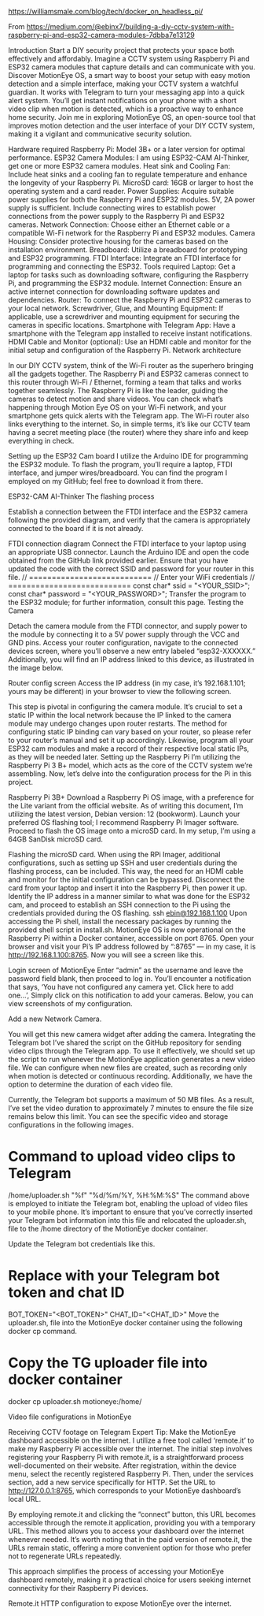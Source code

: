 https://williamsmale.com/blog/tech/docker_on_headless_pi/

From https://medium.com/@ebinx7/building-a-diy-cctv-system-with-raspberry-pi-and-esp32-camera-modules-7dbba7e13129

Introduction
Start a DIY security project that protects your space both effectively and affordably. Imagine a CCTV system using Raspberry Pi and ESP32 camera modules that capture details and can communicate with you. Discover MotionEye OS, a smart way to boost your setup with easy motion detection and a simple interface, making your CCTV system a watchful guardian. It works with Telegram to turn your messaging app into a quick alert system. You’ll get instant notifications on your phone with a short video clip when motion is detected, which is a proactive way to enhance home security. Join me in exploring MotionEye OS, an open-source tool that improves motion detection and the user interface of your DIY CCTV system, making it a vigilant and communicative security solution.

Hardware required
Raspberry Pi: Model 3B+ or a later version for optimal performance.
ESP32 Camera Modules: I am using ESP32-CAM AI-Thinker, get one or more ESP32 camera modules.
Heat sink and Cooling Fan: Include heat sinks and a cooling fan to regulate temperature and enhance the longevity of your Raspberry Pi.
MicroSD card: 16GB or larger to host the operating system and a card reader.
Power Supplies: Acquire suitable power supplies for both the Raspberry Pi and ESP32 modules. 5V, 2A power supply is sufficient. Include connecting wires to establish power connections from the power supply to the Raspberry Pi and ESP32 cameras.
Network Connection: Choose either an Ethernet cable or a compatible Wi-Fi network for the Raspberry Pi and ESP32 modules.
Camera Housing: Consider protective housing for the cameras based on the installation environment.
Breadboard: Utilize a breadboard for prototyping and ESP32 programming.
FTDI Interface: Integrate an FTDI interface for programming and connecting the ESP32.
Tools required
Laptop: Get a laptop for tasks such as downloading software, configuring the Raspberry Pi, and programming the ESP32 module.
Internet Connection: Ensure an active internet connection for downloading software updates and dependencies.
Router: To connect the Raspberry Pi and ESP32 cameras to your local network.
Screwdriver, Glue, and Mounting Equipment: If applicable, use a screwdriver and mounting equipment for securing the cameras in specific locations.
Smartphone with Telegram App: Have a smartphone with the Telegram app installed to receive instant notifications.
HDMI Cable and Monitor (optional): Use an HDMI cable and monitor for the initial setup and configuration of the Raspberry Pi.
Network architecture

In our DIY CCTV system, think of the Wi-Fi router as the superhero bringing all the gadgets together. The Raspberry Pi and ESP32 cameras connect to this router through Wi-Fi / Ethernet, forming a team that talks and works together seamlessly. The Raspberry Pi is like the leader, guiding the cameras to detect motion and share videos. You can check what’s happening through Motion Eye OS on your Wi-Fi network, and your smartphone gets quick alerts with the Telegram app. The Wi-Fi router also links everything to the internet. So, in simple terms, it’s like our CCTV team having a secret meeting place (the router) where they share info and keep everything in check.

Setting up the ESP32 Cam board
I utilize the Arduino IDE for programming the ESP32 module. To flash the program, you’ll require a laptop, FTDI interface, and jumper wires/breadboard. You can find the program I employed on my GitHub; feel free to download it from there.


ESP32-CAM AI-Thinker
The flashing process

Establish a connection between the FTDI interface and the ESP32 camera following the provided diagram, and verify that the camera is appropriately connected to the board if it is not already.

FTDI connection diagram
Connect the FTDI interface to your laptop using an appropriate USB connector.
Launch the Arduino IDE and open the code obtained from the GitHub link provided earlier.
Ensure that you have updated the code with the correct SSID and password for your router in this file.
// ===========================
// Enter your WiFi credentials
// ===========================
const char* ssid = "<YOUR_SSID>";
const char* password = "<YOUR_PASSWORD>";
Transfer the program to the ESP32 module; for further information, consult this page.
Testing the Camera

Detach the camera module from the FTDI connector, and supply power to the module by connecting it to a 5V power supply through the VCC and GND pins.
Access your router configuration, navigate to the connected devices screen, where you’ll observe a new entry labeled “esp32-XXXXXX.” Additionally, you will find an IP address linked to this device, as illustrated in the image below.

Router config screen
Access the IP address (in my case, it’s 192.168.1.101; yours may be different) in your browser to view the following screen.

This step is pivotal in configuring the camera module. It’s crucial to set a static IP within the local network because the IP linked to the camera module may undergo changes upon router restarts. The method for configuring static IP binding can vary based on your router, so please refer to your router’s manual and set it up accordingly.
Likewise, program all your ESP32 cam modules and make a record of their respective local static IPs, as they will be needed later.
Setting up the Raspberry Pi
I’m utilizing the Raspberry Pi 3 B+ model, which acts as the core of the CCTV system we’re assembling. Now, let’s delve into the configuration process for the Pi in this project.


Raspberry Pi 3B+
Download a Raspberry Pi OS image, with a preference for the Lite variant from the official website. As of writing this document, I’m utilizing the latest version, Debian version: 12 (bookworm).
Launch your preferred OS flashing tool; I recommend Raspberry Pi Imager software. Proceed to flash the OS image onto a microSD card. In my setup, I’m using a 64GB SanDisk microSD card.

Flashing the microSD card.
When using the RPi Imager, additional configurations, such as setting up SSH and user credentials during the flashing process, can be included. This way, the need for an HDMI cable and monitor for the initial configuration can be bypassed.
Disconnect the card from your laptop and insert it into the Raspberry Pi, then power it up.
Identify the IP address in a manner similar to what was done for the ESP32 cam, and proceed to establish an SSH connection to the Pi using the credentials provided during the OS flashing.
ssh ebin@192.168.1.100
Upon accessing the Pi shell, install the necessary packages by running the provided shell script in install.sh.
MotionEye OS is now operational on the Raspberry Pi within a Docker container, accessible on port 8765. Open your browser and visit your Pi’s IP address followed by “:8765” — in my case, it is http://192.168.1.100:8765. Now you will see a screen like this.

Login screen of MotionEye
Enter “admin” as the username and leave the password field blank, then proceed to log in.
You’ll encounter a notification that says, ‘You have not configured any camera yet. Click here to add one…’, Simply click on this notification to add your cameras. Below, you can view screenshots of my configuration.

Add a new Network Camera.

You will get this new camera widget after adding the camera.
Integrating the Telegram bot
I’ve shared the script on the GitHub repository for sending video clips through the Telegram app. To use it effectively, we should set up the script to run whenever the MotionEye application generates a new video file. We can configure when new files are created, such as recording only when motion is detected or continuous recording. Additionally, we have the option to determine the duration of each video file.

Currently, the Telegram bot supports a maximum of 50 MB files. As a result, I’ve set the video duration to approximately 7 minutes to ensure the file size remains below this limit. You can see the specific video and storage configurations in the following images.

# Command to upload video clips to Telegram
/home/uploader.sh "%f" "%d/%m/%Y, %H:%M:%S"
The command above is employed to initiate the Telegram bot, enabling the upload of video files to your mobile phone. It’s important to ensure that you’ve correctly inserted your Telegram bot information into this file and relocated the uploader.sh, file to the /home directory of the MotionEye docker container.

Update the Telegram bot credentials like this.
# Replace with your Telegram bot token and chat ID
BOT_TOKEN="<BOT_TOKEN>"
CHAT_ID="<CHAT_ID>"
Move the uploader.sh, file into the MotionEye docker container using the following docker cp command.
# Copy the TG uploader file into docker container
docker cp uploader.sh motioneye:/home/

Video file configurations in MotionEye

Receiving CCTV footage on Telegram
Expert Tip: Make the MotionEye dashboard accessible on the internet.
I utilize a free tool called ‘remote.it’ to make my Raspberry Pi accessible over the internet. The initial step involves registering your Raspberry Pi with remote.it, is a straightforward process well-documented on their website. After registration, within the device menu, select the recently registered Raspberry Pi. Then, under the services section, add a new service specifically for HTTP. Set the URL to http://127.0.0.1:8765, which corresponds to your MotionEye dashboard’s local URL.

By employing remote.it and clicking the “connect” button, this URL becomes accessible through the remote.it application, providing you with a temporary URL. This method allows you to access your dashboard over the internet whenever needed. It’s worth noting that in the paid version of remote.it, the URLs remain static, offering a more convenient option for those who prefer not to regenerate URLs repeatedly.

This approach simplifies the process of accessing your MotionEye dashboard remotely, making it a practical choice for users seeking internet connectivity for their Raspberry Pi devices.


Remote.it HTTP configuration to expose MotionEye over the internet.
